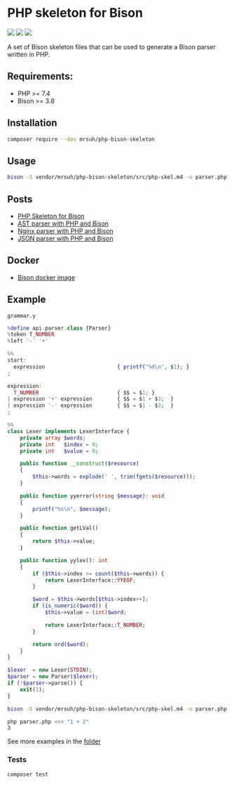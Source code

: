 # PHP skeleton for Bison

![](https://github.com/mrsuh/php-bison-skeleton/actions/workflows/tests.yml/badge.svg)
![](https://img.shields.io/github/license/mrsuh/php-bison-skeleton.svg)
![](https://img.shields.io/github/v/release/mrsuh/php-bison-skeleton)

A set of Bison skeleton files that can be used to generate a Bison parser written in PHP.

## Requirements:
* PHP >= 7.4
* Bison >= 3.8

## Installation
```bash
composer require --dev mrsuh/php-bison-skeleton
```

## Usage
```bash
bison -S vendor/mrsuh/php-bison-skeleton/src/php-skel.m4 -o parser.php grammar.y
```

## Posts
* [PHP Skeleton for Bison](https://mrsuh.com/articles/2023/php-skeleton-for-bison/)
* [AST parser with PHP and Bison](https://mrsuh.com/articles/2023/ast-parser-with-php-and-bison/)
* [Nginx parser with PHP and Bison](https://mrsuh.com/articles/2023/nginx-parser-with-php-and-bison/)
* [JSON parser with PHP and Bison](https://mrsuh.com/articles/2023/json-parser-with-php-and-bison/)

## Docker
* [Bison docker image](https://github.com/mrsuh/docker-bison)

## Example

`grammar.y`
```php
%define api.parser.class {Parser}
%token T_NUMBER
%left '-' '+'

%%
start:
  expression                       { printf("%d\n", $1); }
;

expression:
  T_NUMBER                         { $$ = $1; }
| expression '+' expression        { $$ = $1 + $3;  }
| expression '-' expression        { $$ = $1 - $3;  }
;

%%
class Lexer implements LexerInterface {
    private array $words;
    private int   $index = 0;
    private int   $value = 0;

    public function __construct($resource)
    {
        $this->words = explode(' ', trim(fgets($resource)));
    }

    public function yyerror(string $message): void
    {
        printf("%s\n", $message);
    }

    public function getLVal()
    {
        return $this->value;
    }

    public function yylex(): int
    {
        if ($this->index >= count($this->words)) {
            return LexerInterface::YYEOF;
        }

        $word = $this->words[$this->index++];
        if (is_numeric($word)) {
            $this->value = (int)$word;

            return LexerInterface::T_NUMBER;
        }

        return ord($word);
    }
}

$lexer  = new Lexer(STDIN);
$parser = new Parser($lexer);
if (!$parser->parse()) {
    exit(1);
}
```

```bash
bison -S vendor/mrsuh/php-bison-skeleton/src/php-skel.m4 -o parser.php grammar.y
```

```bash
php parser.php <<< "1 + 2"
3
```

See more examples in the [folder](./examples)

### Tests
```bash
composer test
```
